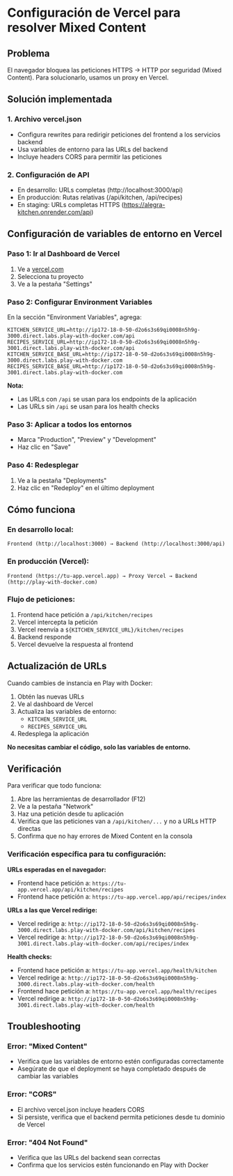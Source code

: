 # Configuración de Vercel para resolver Mixed Content

## Problema
El navegador bloquea las peticiones HTTPS → HTTP por seguridad (Mixed Content). Para solucionarlo, usamos un proxy en Vercel.

## Solución implementada

### 1. Archivo vercel.json
- Configura rewrites para redirigir peticiones del frontend a los servicios backend
- Usa variables de entorno para las URLs del backend
- Incluye headers CORS para permitir las peticiones

### 2. Configuración de API
- En desarrollo: URLs completas (http://localhost:3000/api)
- En producción: Rutas relativas (/api/kitchen, /api/recipes)
- En staging: URLs completas HTTPS (https://alegra-kitchen.onrender.com/api)

## Configuración de variables de entorno en Vercel

### Paso 1: Ir al Dashboard de Vercel
1. Ve a [vercel.com](https://vercel.com)
2. Selecciona tu proyecto
3. Ve a la pestaña "Settings"

### Paso 2: Configurar Environment Variables
En la sección "Environment Variables", agrega:

```
KITCHEN_SERVICE_URL=http://ip172-18-0-50-d2o6s3s69qi0008n5h9g-3000.direct.labs.play-with-docker.com/api
RECIPES_SERVICE_URL=http://ip172-18-0-50-d2o6s3s69qi0008n5h9g-3001.direct.labs.play-with-docker.com/api
KITCHEN_SERVICE_BASE_URL=http://ip172-18-0-50-d2o6s3s69qi0008n5h9g-3000.direct.labs.play-with-docker.com
RECIPES_SERVICE_BASE_URL=http://ip172-18-0-50-d2o6s3s69qi0008n5h9g-3001.direct.labs.play-with-docker.com
```

**Nota:** 
- Las URLs con `/api` se usan para los endpoints de la aplicación
- Las URLs sin `/api` se usan para los health checks

### Paso 3: Aplicar a todos los entornos
- Marca "Production", "Preview" y "Development"
- Haz clic en "Save"

### Paso 4: Redesplegar
1. Ve a la pestaña "Deployments"
2. Haz clic en "Redeploy" en el último deployment

## Cómo funciona

### En desarrollo local:
```
Frontend (http://localhost:3000) → Backend (http://localhost:3000/api)
```

### En producción (Vercel):
```
Frontend (https://tu-app.vercel.app) → Proxy Vercel → Backend (http://play-with-docker.com)
```

### Flujo de peticiones:
1. Frontend hace petición a `/api/kitchen/recipes`
2. Vercel intercepta la petición
3. Vercel reenvía a `${KITCHEN_SERVICE_URL}/kitchen/recipes`
4. Backend responde
5. Vercel devuelve la respuesta al frontend

## Actualización de URLs

Cuando cambies de instancia en Play with Docker:

1. Obtén las nuevas URLs
2. Ve al dashboard de Vercel
3. Actualiza las variables de entorno:
   - `KITCHEN_SERVICE_URL`
   - `RECIPES_SERVICE_URL`
4. Redesplega la aplicación

**No necesitas cambiar el código, solo las variables de entorno.**

## Verificación

Para verificar que todo funciona:

1. Abre las herramientas de desarrollador (F12)
2. Ve a la pestaña "Network"
3. Haz una petición desde tu aplicación
4. Verifica que las peticiones van a `/api/kitchen/...` y no a URLs HTTP directas
5. Confirma que no hay errores de Mixed Content en la consola

### Verificación específica para tu configuración:

**URLs esperadas en el navegador:**
- Frontend hace petición a: `https://tu-app.vercel.app/api/kitchen/recipes`
- Frontend hace petición a: `https://tu-app.vercel.app/api/recipes/index`

**URLs a las que Vercel redirige:**
- Vercel redirige a: `http://ip172-18-0-50-d2o6s3s69qi0008n5h9g-3000.direct.labs.play-with-docker.com/api/kitchen/recipes`
- Vercel redirige a: `http://ip172-18-0-50-d2o6s3s69qi0008n5h9g-3001.direct.labs.play-with-docker.com/api/recipes/index`

**Health checks:**
- Frontend hace petición a: `https://tu-app.vercel.app/health/kitchen`
- Vercel redirige a: `http://ip172-18-0-50-d2o6s3s69qi0008n5h9g-3000.direct.labs.play-with-docker.com/health`
- Frontend hace petición a: `https://tu-app.vercel.app/health/recipes`
- Vercel redirige a: `http://ip172-18-0-50-d2o6s3s69qi0008n5h9g-3001.direct.labs.play-with-docker.com/health`

## Troubleshooting

### Error: "Mixed Content"
- Verifica que las variables de entorno estén configuradas correctamente
- Asegúrate de que el deployment se haya completado después de cambiar las variables

### Error: "CORS"
- El archivo vercel.json incluye headers CORS
- Si persiste, verifica que el backend permita peticiones desde tu dominio de Vercel

### Error: "404 Not Found"
- Verifica que las URLs del backend sean correctas
- Confirma que los servicios estén funcionando en Play with Docker

